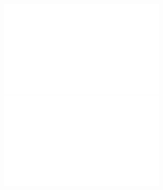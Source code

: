 ![Overview](https://raw.githubusercontent.com/joekendal/github-stats/master/generated/overview.svg)
![Languages](https://raw.githubusercontent.com/joekendal/github-stats/master/generated/languages.svg)
